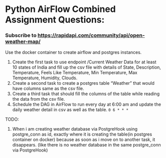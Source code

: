# Python AirFlow Combined Assignment Questions:

### Subscribe to https://rapidapi.com/community/api/open-weather-map/

Use the docker container to create airflow and postgres instances.

1. Create the first task to use endpoint /Current Weather Data for at least 10 states of India and fill up the csv file with details of 
    State, Description, Temperature, Feels Like Temperature, Min Temperature, Max Temperature, Humidity, Clouds.
2. Create a second task to create a postgres table “Weather” that would have columns same as the csv file.
3. Create a third task that should fill the columns of the table while reading the data from the csv file.
4. Schedule the DAG in AirFlow to run every day at 6:00 am and update the daily weather detail in csv as well as the table.
`0 6 * * * `


TODO: 
1. When i am creating weather database via PostgreHook using postgre_conn as id, exactly where it is creating the table(in postgres container on docker) because as soon as i move on to another task, it disappears. (like there is no weather database in the same postgre_conn via PostgreHook)